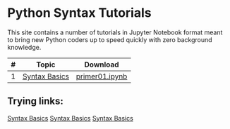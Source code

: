 # Python Syntax Tutorials

This site contains a number of tutorials in Jupyter Notebook format meant
to bring new Python coders up to speed quickly with zero background
knowledge.

| # | Topic | Download|
|---|-------|---------|
| 1 | [Syntax Basics](primer01_basics.md) | [primer01.ipynb](primer01_basics.ipynb) |

## Trying links:
[Syntax Basics](primer01_basics.md)
[Syntax Basics](../primer01_basics.md)
[Syntax Basics](/primer01_basics.md)
